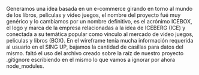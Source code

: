  Generamos una idea basada en un e-commerce girando en torno al mundo de los libros, películas y video juegos, el nombre del proyecto fué muy genérico y lo cambiamos por un nombre definitivo, es el acrónimo ICEBOX, el logo y marca de la empresa relacionadas a la idea de ICEBERG (ICE) y conectada a su temática popular como vinculo al mercado de video juegos, peliculas y libros (BOX).
En el wireframe tenía mucha información requerida al usuario en el SING UP, bajamos la cantidad de casillas para datos del mismo.
faltó el uso del archivo creado sobre la raíz de nuestro proyecto .gitignore escribiendo en el mismo lo que vamos a ignorar por ahora node_modules.
